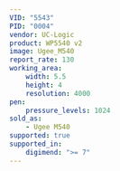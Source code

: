 ```yaml
---
VID: "5543"
PID: "0004"
vendor: UC-Logic
product: WP5540 v2
image: Ugee_M540
report_rate: 130
working_area:
    width: 5.5
    height: 4
    resolution: 4000
pen:
    pressure_levels: 1024
sold_as:
    - Ugee M540
supported: true
supported_in:
    digimend: ">= 7"
---
```

